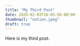 ```yaml
---
title: "My Third Post"
date: 2020-02-03T16:05:50-08:00
thumbnail: "notion.jpeg"
draft: true
---
```


Here is my third post.
